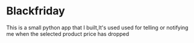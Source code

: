 # Blackfriday
This is a small python app that I built,It's used used for telling or notifying me when the selected product price has dropped 
